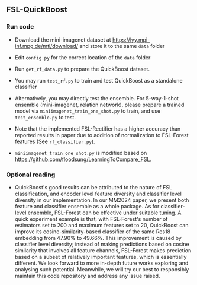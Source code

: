 ## FSL-QuickBoost

### Run code
* Download the mini-imagenet dataset at https://lyy.mpi-inf.mpg.de/mtl/download/ and store it to the same `data` folder
* Edit `config.py` for the correct location of the `data` folder 
* Run `get_rf_data.py` to prepare the QuickBoost dataset. 
* You may run `test_rf.py` to train and test QuickBoost as a standalone classifier
* Alternatively, you may directly test the ensemble. For 5-way-1-shot ensemble (mini-imagenet, relation network), please prepare a trained model via `miniimagenet_train_one_shot.py` to train, and use `test_ensemble.py` to test. 
* Note that the implemented FSL-Rectifier has a higher accuracy than reported results in paper due to addition of normalization to FSL-Forest features (See `rf_classifier.py`).

* `miniimagenet_train_one_shot.py` is modified based on https://github.com/floodsung/LearningToCompare_FSL.

  

### Optional reading
* QuickBoost's good results can be attributed to the nature of FSL classification, and encoder level feature diversity and classifier level diversity in our implementation. In our MM2024 paper, we present both feature and classifier ensemble as a whole package. As for classifier-level ensemble, FSL-Forest can be effective under suitable tuning. A quick experiment example is that, with FSL-Forest's number of estimators set to 200 and maximum features set to 20, QuickBoost can improve its cosine-similarity-based classifier of the same Res18 embedding from 47.90% to 49.66%. This improvement is caused by classifier level diversity; instead of making predictions based on cosine similarity that involves all feature channels, FSL-Forest makes prediction based on a subset of relatively important features, which is essentially different. We look forward to more in-depth future works exploring and analysing such potential. Meanwhile, we will try our best to responsibly maintain this code repository and address any issue raised.
